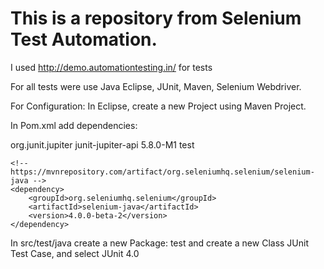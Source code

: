 # This is a repository from Selenium Test Automation.

I used http://demo.automationtesting.in/ for tests

For all tests were use Java Eclipse, JUnit, Maven, Selenium Webdriver.

For Configuration: 
In Eclipse, create a new Project using Maven Project.

In Pom.xml add dependencies:

<dependencies>
	<!-- https://mvnrepository.com/artifact/org.junit.jupiter/junit-jupiter-api -->
	<dependency>
		<groupId>org.junit.jupiter</groupId>
		<artifactId>junit-jupiter-api</artifactId>
		<version>5.8.0-M1</version>
		<scope>test</scope>
	</dependency>

	<!-- https://mvnrepository.com/artifact/org.seleniumhq.selenium/selenium-java -->
	<dependency>
		<groupId>org.seleniumhq.selenium</groupId>
		<artifactId>selenium-java</artifactId>
		<version>4.0.0-beta-2</version>
	</dependency>
	 
 </dependencies>

In src/test/java create a new Package: test and create a new Class JUnit Test Case, and select JUnit 4.0




